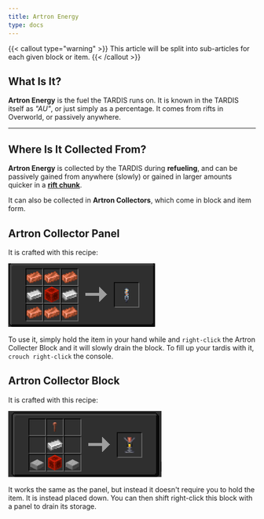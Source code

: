 ```yaml
---
title: Artron Energy
type: docs
---
```


{{< callout type="warning" >}}
  This article will be split into sub-articles for each given block or item.
{{< /callout >}}

## What Is It?
**Artron Energy** is the fuel the TARDIS runs on. It is known in the TARDIS itself as *"AU"*, 
or just simply as a percentage. It comes from rifts in Overworld, or passively anywhere.

---

## Where Is It Collected From?
**Artron Energy** is collected by the TARDIS during **refueling**, 
and can be passively gained from anywhere (slowly) or gained in 
larger amounts quicker in a [**rift chunk**](../rift-chunks).

It can also be collected in **Artron Collectors**, which come in block and item form.

## Artron Collector Panel
It is crafted with this recipe:

![Artron Collector Panel Recipe](images/artron/panel-recipe.png)

To use it, simply hold the item in your hand while and `right-click` the Artron Collecter Block and it will slowly drain the block.
To fill up your tardis with it, `crouch right-click` the console.

## Artron Collector Block
It is crafted with this recipe:

![Artron Collector Block Recipe](images/artron/collector-recipe.png)

It works the same as the panel, but instead it doesn't require you to hold the item. It is instead placed down.
You can then shift right-click this block with a panel to drain its storage.
